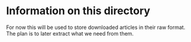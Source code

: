 # Information on this directory

For now this will be used to store downloaded articles in their raw format. The
plan is to later extract what we need from them.

